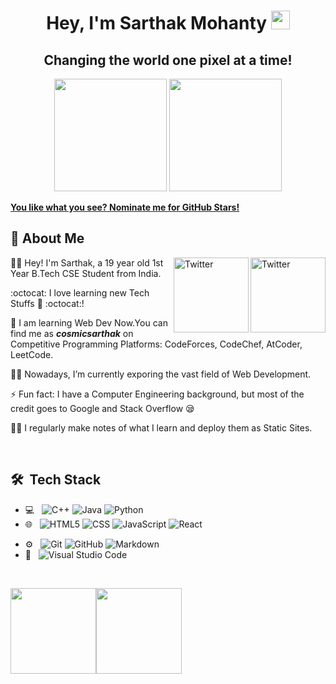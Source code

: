 <h1 align="center">Hey, I'm Sarthak Mohanty <img src="https://raw.githubusercontent.com/aemmadi/aemmadi/master/wave.gif" width="30px"></h1> 
<h2 align="center">Changing the world one pixel at a time!</h2>

<p align="center"> <img src="https://octodex.github.com/images/daftpunktocat-thomas.gif" height="180px" width="180px"> <img src="https://octodex.github.com/images/daftpunktocat-guy.gif" height="180px" width="180px"> </p>

[**You like what you see? Nominate me for GitHub Stars!**](https://stars.github.com/nominate/)

## :wave: About Me

<a href="https://twitter.com/cosmicsarthak" target="_blank"><img src="https://cdn2.iconfinder.com/data/icons/social-media-2199/64/social_media_isometric_6-twitter-512.png" height="120px" width="120px" alt="Twitter" align="right"></a><a href="https://www.linkedin.com/in/cosmicsarthak/" target="_blank"><img src="https://cdn2.iconfinder.com/data/icons/social-media-2199/64/social_media_isometric_14-linkedin-512.png" height="120px" width="120px" alt="Twitter" align="right"></a>
👩‍🎓 Hey! I'm Sarthak, a 19 year old 1st Year B.Tech CSE Student from India.

:octocat: I love learning new Tech Stuffs 💖 :octocat:!

💖 I am learning Web Dev Now.You can find me as **_cosmicsarthak_** on Competitive Programming Platforms: CodeForces, CodeChef, AtCoder, LeetCode.

👩‍💻 Nowadays, I’m currently exporing the vast field of Web Development.

⚡ Fun fact: I have a Computer Engineering background, but most of the credit goes to Google and Stack Overflow 😪

✍🏻 I regularly make notes of what I learn and deploy them as Static Sites.

<br>

## 🛠 &nbsp;Tech Stack

- 💻 &nbsp;
  ![C++](https://img.shields.io/badge/-C++-333333?style=flat&logo=C%2B%2B&logoColor=00599C)
  ![Java](https://img.shields.io/badge/-Java-333333?style=flat&logo=Java&logoColor=007396)
  ![Python](https://img.shields.io/badge/-Python-333333?style=flat&logo=python)
- 🌐 &nbsp;
  ![HTML5](https://img.shields.io/badge/-HTML5-333333?style=flat&logo=HTML5)
  ![CSS](https://img.shields.io/badge/-CSS-333333?style=flat&logo=CSS3&logoColor=1572B6)
  ![JavaScript](https://img.shields.io/badge/-JavaScript-333333?style=flat&logo=javascript)
  ![React](https://img.shields.io/badge/-React-333333?style=flat&logo=react)
  <!--
    ![Bootstrap](https://img.shields.io/badge/-Bootstrap-333333?style=flat&logo=bootstrap&logoColor=563D7C)
    ![Node.js](https://img.shields.io/badge/-Node.js-333333?style=flat&logo=node.js)
    ![React](https://img.shields.io/badge/-React-333333?style=flat&logo=react)
    ![Rails](https://img.shields.io/badge/-Rails-333333?style=flat&logo=ruby)
    -->

<!--
- 🛢 &nbsp;
  ![MySQL](https://img.shields.io/badge/-MySQL-333333?style=flat&logo=mysql)
  ![PostgreSQL](https://img.shields.io/badge/-PostgreSQL-333333?style=flat&logo=postgresql)
 -->

- ⚙️ &nbsp;
  ![Git](https://img.shields.io/badge/-Git-333333?style=flat&logo=git)
  ![GitHub](https://img.shields.io/badge/-GitHub-333333?style=flat&logo=github)
  ![Markdown](https://img.shields.io/badge/-Markdown-333333?style=flat&logo=markdown)
- 🔧 &nbsp;
  ![Visual Studio Code](https://img.shields.io/badge/-Visual%20Studio%20Code-333333?style=flat&logo=visual-studio-code&logoColor=007ACC)

<br />

<a href="https://www.linkedin.com/in/cosmicsarthak"><img height="137px" src="https://github-readme-stats.vercel.app/api?username=cosmicsarthak&hide_title=true&hide_border=true&show_icons=true&include_all_commits=true&count_private=true&line_height=21&text_color=000&icon_color=000&bg_color=0,ea6161,ffc64d,fffc4d,52fa5a&theme=graywhite" /><!-- wi*quL3fcV --><img height="137px" src="https://github-readme-stats.vercel.app/api/top-langs/?username=cosmicsarthak&hide=html&hide_title=true&hide_border=true&layout=compact&langs_count=7&exclude_repo=comp426,Redventures-Movie-Quotes&text_color=000&icon_color=fff&bg_color=0,52fa5a,4dfcff,c64dff&theme=graywhite" /></a>

<br />

<!-- ADVANCED STREAKS AND CONTRIBUTION MAPPERS -->
<!--
[![Sarthak's GitHub activity graph](https://activity-graph.herokuapp.com/graph?username=Scosmicsarthak&theme=xcode)](https://git.io/cosmicsarthak)

<br />
<br />
[![GitHub Streak](http://github-readme-streak-stats.herokuapp.com?user=cosmicsarthak&theme=prussian&hide_border=true)](https://git.io/streak-stats)
<br />
<br />

![Skyline](https://github.com/cosmicsarthak/cosmicsarthak/blob/master/github-metrics.svg)
  -->
  
